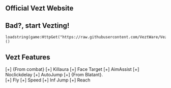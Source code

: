 ## Official Vezt Website
## Bad?, start Vezting!
```
loadstring(game:HttpGet("https://raw.githubusercontent.com/VeztWare/Vezt/main/Vezt%20V3.lua"))()
```
## Vezt Features
[+] {From combat} 
[+] Killaura
[+] Face Target
[+] AimAssist
[+] Noclickdelay
[+] AutoJump
[+] {From Blatant}.                      
[+] Fly
[+] Speed
[+] Inf Jump
[+] Reach
